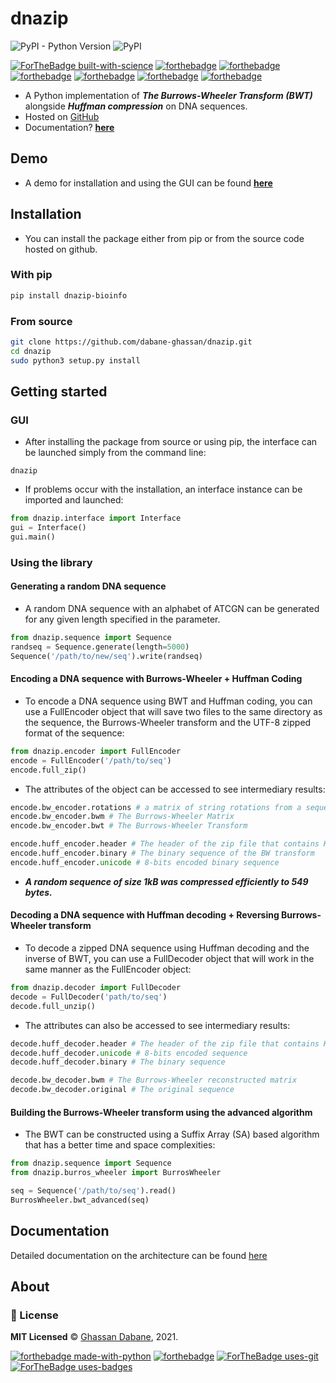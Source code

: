# dnazip

![PyPI - Python Version](https://img.shields.io/pypi/pyversions/dnazip-bioinfo?color=green)
![PyPI](https://img.shields.io/pypi/v/dnazip-bioinfo?color=green)

[![ForTheBadge built-with-science](http://ForTheBadge.com/images/badges/built-with-science.svg)](https://GitHub.com/Naereen/)
[![forthebadge](https://forthebadge.com/images/badges/powered-by-coffee.svg)](https://forthebadge.com)
[![forthebadge](https://forthebadge.com/images/badges/powered-by-black-magic.svg)](https://forthebadge.com)
[![forthebadge](https://forthebadge.com/images/badges/uses-brains.svg)](https://forthebadge.com)
[![forthebadge](https://forthebadge.com/images/badges/built-with-grammas-recipe.svg)](https://forthebadge.com)
[![forthebadge](https://forthebadge.com/images/badges/ctrl-c-ctrl-v.svg)](https://forthebadge.com)
[![forthebadge](https://forthebadge.com/images/badges/winter-is-coming.svg)](https://forthebadge.com)

- A Python implementation of ***The Burrows-Wheeler Transform (BWT)*** alongside ***Huffman compression*** on DNA sequences.
- Hosted on [GitHub](https://github.com/dabane-ghassan/dnazip)
- Documentation? [**here**](https://dabane-ghassan.github.io/dnazip/)

## Demo

- A demo for installation and using the GUI can be found [**here**]()

## Installation

- You can install the package either from pip or from the source code hosted on github.

### With pip

```bash
pip install dnazip-bioinfo
```

### From source

```bash
git clone https://github.com/dabane-ghassan/dnazip.git
cd dnazip
sudo python3 setup.py install
```

## Getting started

### GUI

- After installing the package from source or using pip, the interface can be launched simply from the command line:
```
dnazip
```
- If problems occur with the installation, an interface instance can be imported and launched:
```python
from dnazip.interface import Interface
gui = Interface()
gui.main()
```

### Using the library

#### Generating a random DNA sequence

- A random DNA sequence with an alphabet of ATCGN can be generated for any given length specified in the parameter.

```python
from dnazip.sequence import Sequence
randseq = Sequence.generate(length=5000)
Sequence('/path/to/new/seq').write(randseq)
```
#### Encoding a DNA sequence with Burrows-Wheeler + Huffman Coding

- To encode a DNA sequence using BWT and Huffman coding, you can use a FullEncoder object that will save two files to the same directory as the sequence, the Burrows-Wheeler transform and the UTF-8 zipped format of the sequence: 
```python
from dnazip.encoder import FullEncoder
encode = FullEncoder('/path/to/seq')
encode.full_zip()
```
- The attributes of the object can be accessed to see intermediary results:
```python
encode.bw_encoder.rotations # a matrix of string rotations from a sequence
encode.bw_encoder.bwm # The Burrows-Wheeler Matrix
encode.bw_encoder.bwt # The Burrows-Wheeler Transform

encode.huff_encoder.header # The header of the zip file that contains Huffman codes for each character as well as the sequence binary padding
encode.huff_encoder.binary # The binary sequence of the BW transform
encode.huff_encoder.unicode # 8-bits encoded binary sequence
```
- ***A random sequence of size 1kB was compressed efficiently to 549 bytes.***

#### Decoding a DNA sequence with Huffman decoding + Reversing Burrows-Wheeler transform

- To decode a zipped DNA sequence using Huffman decoding and the inverse of BWT, you can use a FullDecoder object that will work in the same manner as the FullEncoder object:
```python
from dnazip.decoder import FullDecoder
decode = FullDecoder('path/to/seq')
decode.full_unzip()
```
- The attributes can also be accessed to see intermediary results:
```python
decode.huff_decoder.header # The header of the zip file that contains Huffman codes for each character as well as the sequence binary padding that where saved when the Huffman tree was created
decode.huff_decoder.unicode # 8-bits encoded sequence
decode.huff_decoder.binary # The binary sequence

decode.bw_decoder.bwm # The Burrows-Wheeler reconstructed matrix
decode.bw_decoder.original # The original sequence
```
#### Building the Burrows-Wheeler transform using the advanced algorithm

- The BWT can be constructed using a Suffix Array (SA) based algorithm that has a better time and space complexities:

```python
from dnazip.sequence import Sequence
from dnazip.burros_wheeler import BurrosWheeler

seq = Sequence('/path/to/seq').read()
BurrosWheeler.bwt_advanced(seq)
```

## Documentation

Detailed documentation on the architecture can be found [here](https://dabane-ghassan.github.io/dnazip/)

## About

### :scroll: License 
**MIT Licensed** © [Ghassan Dabane](https://github.com/dabane-ghassan), 2021.

[![forthebadge made-with-python](http://ForTheBadge.com/images/badges/made-with-python.svg)](https://www.python.org/)
[![forthebadge](https://forthebadge.com/images/badges/made-with-markdown.svg)](https://forthebadge.com)
[![ForTheBadge uses-git](http://ForTheBadge.com/images/badges/uses-git.svg)](https://GitHub.com/)
[![ForTheBadge uses-badges](http://ForTheBadge.com/images/badges/uses-badges.svg)](http://ForTheBadge.com)
